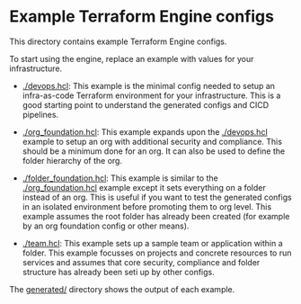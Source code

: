 # Example Terraform Engine configs

This directory contains example Terraform Engine configs.

To start using the engine, replace an example with values for your
infrastructure.

- [./devops.hcl](./devops.hcl): This example is the minimal config needed to
  setup an infra-as-code Terraform environment for your infrastructure. This is
  a good starting point to understand the generated configs and CICD
  pipelines.

- [./org_foundation.hcl](./org_foundation.hcl): This example expands upon the
  [./devops.hcl](./devops.hcl) example to setup an org with additional security
  and compliance. This should be a minimum done for an org. It can also be used
  to define the folder hierarchy of the org.

- [./folder_foundation.hcl](./folder_foundation.hcl): This example is similar to
  the [./org_foundation.hcl](./org_foundation.hcl) example except it sets
  everything on a folder instead of an org. This is useful if you want to test
  the generated configs in an isolated environment before promoting them to org
  level. This example assumes the root folder has already been created (for
  example by an org foundation config or other means).

- [./team.hcl](./team.hcl): This example sets up a sample team or application
  within a folder. This example focusses on projects and concrete resources to
  run services and assumes that core security, compliance and folder
  structure has already been seti up by other configs.

The [generated/](./generated) directory shows the output of each example.

